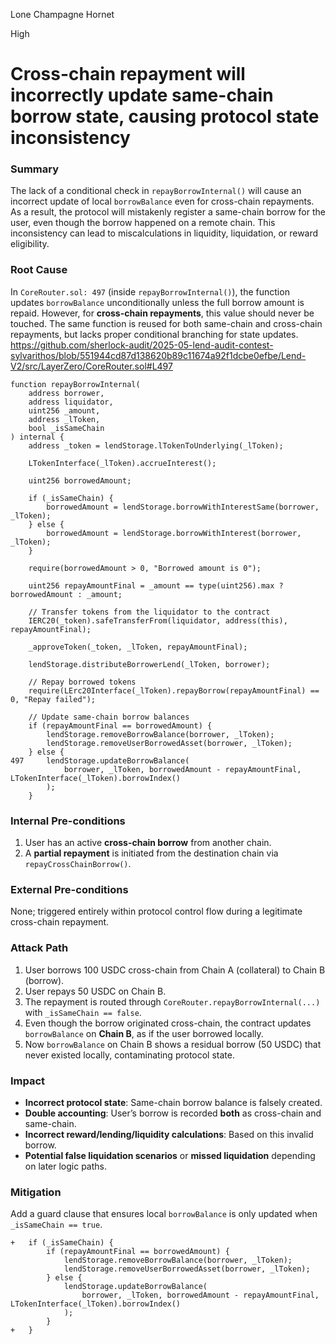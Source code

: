 Lone Champagne Hornet

High

# Cross-chain repayment will incorrectly update same-chain borrow state, causing protocol state inconsistency

### Summary

The lack of a conditional check in `repayBorrowInternal()` will cause an incorrect update of local `borrowBalance` even for cross-chain repayments. As a result, the protocol will mistakenly register a same-chain borrow for the user, even though the borrow happened on a remote chain. This inconsistency can lead to miscalculations in liquidity, liquidation, or reward eligibility.

### Root Cause

In `CoreRouter.sol: 497` (inside `repayBorrowInternal()`), the function updates `borrowBalance` unconditionally unless the full borrow amount is repaid. However, for **cross-chain repayments**, this value should never be touched. The same function is reused for both same-chain and cross-chain repayments, but lacks proper conditional branching for state updates.
https://github.com/sherlock-audit/2025-05-lend-audit-contest-sylvarithos/blob/551944cd87d138620b89c11674a92f1dcbe0efbe/Lend-V2/src/LayerZero/CoreRouter.sol#L497
```solidity
function repayBorrowInternal(
    address borrower,
    address liquidator,
    uint256 _amount,
    address _lToken,
    bool _isSameChain
) internal {
    address _token = lendStorage.lTokenToUnderlying(_lToken);

    LTokenInterface(_lToken).accrueInterest();

    uint256 borrowedAmount;

    if (_isSameChain) {
        borrowedAmount = lendStorage.borrowWithInterestSame(borrower, _lToken);
    } else {
        borrowedAmount = lendStorage.borrowWithInterest(borrower, _lToken);
    }

    require(borrowedAmount > 0, "Borrowed amount is 0");

    uint256 repayAmountFinal = _amount == type(uint256).max ? borrowedAmount : _amount;

    // Transfer tokens from the liquidator to the contract
    IERC20(_token).safeTransferFrom(liquidator, address(this), repayAmountFinal);

    _approveToken(_token, _lToken, repayAmountFinal);

    lendStorage.distributeBorrowerLend(_lToken, borrower);

    // Repay borrowed tokens
    require(LErc20Interface(_lToken).repayBorrow(repayAmountFinal) == 0, "Repay failed");

    // Update same-chain borrow balances
    if (repayAmountFinal == borrowedAmount) {
        lendStorage.removeBorrowBalance(borrower, _lToken);
        lendStorage.removeUserBorrowedAsset(borrower, _lToken);
    } else {
497     lendStorage.updateBorrowBalance(
            borrower, _lToken, borrowedAmount - repayAmountFinal, LTokenInterface(_lToken).borrowIndex()
        );
    }
```

### Internal Pre-conditions

1. User has an active **cross-chain borrow** from another chain.
2. A **partial repayment** is initiated from the destination chain via `repayCrossChainBorrow()`.

### External Pre-conditions

None; triggered entirely within protocol control flow during a legitimate cross-chain repayment.

### Attack Path

1. User borrows 100 USDC cross-chain from Chain A (collateral) to Chain B (borrow).
2. User repays 50 USDC on Chain B.
3. The repayment is routed through `CoreRouter.repayBorrowInternal(...)` with `_isSameChain == false`.
4. Even though the borrow originated cross-chain, the contract updates `borrowBalance` on **Chain B**, as if the user borrowed locally.
5. Now `borrowBalance` on Chain B shows a residual borrow (50 USDC) that never existed locally, contaminating protocol state.

### Impact

- **Incorrect protocol state**: Same-chain borrow balance is falsely created.
- **Double accounting**: User’s borrow is recorded **both** as cross-chain and same-chain.
- **Incorrect reward/lending/liquidity calculations**: Based on this invalid borrow.
- **Potential false liquidation scenarios** or **missed liquidation** depending on later logic paths.

### Mitigation

Add a guard clause that ensures local `borrowBalance` is only updated when `_isSameChain == true`.
```solidity
+	if (_isSameChain) {
	    if (repayAmountFinal == borrowedAmount) {
	        lendStorage.removeBorrowBalance(borrower, _lToken);
	        lendStorage.removeUserBorrowedAsset(borrower, _lToken);
	    } else {
	        lendStorage.updateBorrowBalance(
	            borrower, _lToken, borrowedAmount - repayAmountFinal, LTokenInterface(_lToken).borrowIndex()
	        );
	    }
+	}
```